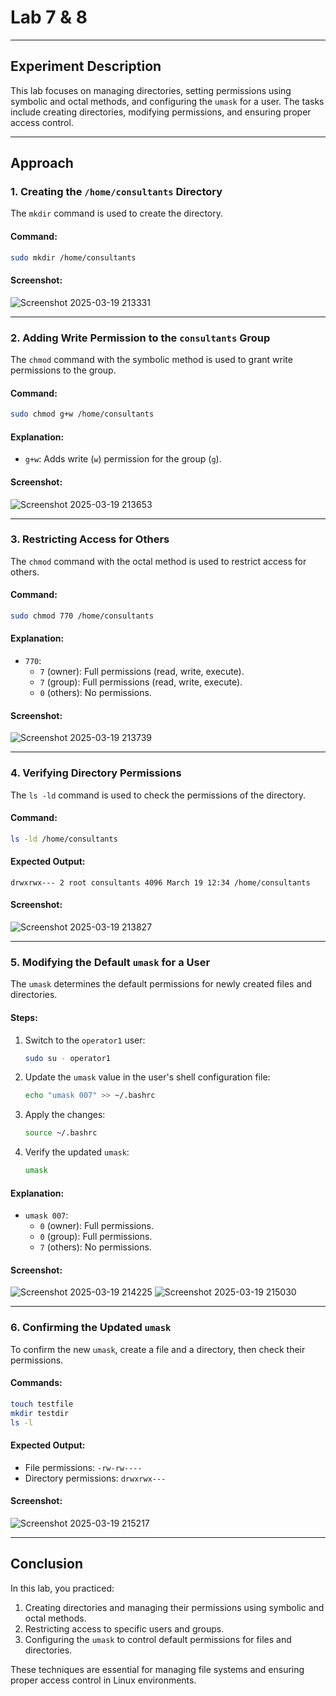 # Lab 7 & 8

---

## Experiment Description
This lab focuses on managing directories, setting permissions using symbolic and octal methods, and configuring the `umask` for a user. The tasks include creating directories, modifying permissions, and ensuring proper access control.

---

## Approach

### 1. Creating the `/home/consultants` Directory
The `mkdir` command is used to create the directory.

#### Command:
```bash
sudo mkdir /home/consultants
```

#### Screenshot:
![Screenshot 2025-03-19 213331](https://github.com/user-attachments/assets/c6055377-60f4-45a7-9a3f-b5926bd8724a)

---

### 2. Adding Write Permission to the `consultants` Group
The `chmod` command with the symbolic method is used to grant write permissions to the group.

#### Command:
```bash
sudo chmod g+w /home/consultants
```

#### Explanation:
- `g+w`: Adds write (`w`) permission for the group (`g`).

#### Screenshot:
![Screenshot 2025-03-19 213653](https://github.com/user-attachments/assets/237cd375-303a-4000-9c4b-16342c445457)

---

### 3. Restricting Access for Others
The `chmod` command with the octal method is used to restrict access for others.

#### Command:
```bash
sudo chmod 770 /home/consultants
```

#### Explanation:
- `770`: 
  - `7` (owner): Full permissions (read, write, execute).
  - `7` (group): Full permissions (read, write, execute).
  - `0` (others): No permissions.

#### Screenshot:
![Screenshot 2025-03-19 213739](https://github.com/user-attachments/assets/39694274-c923-44cb-8e35-31445b5bae1f)

---

### 4. Verifying Directory Permissions
The `ls -ld` command is used to check the permissions of the directory.

#### Command:
```bash
ls -ld /home/consultants
```

#### Expected Output:
```
drwxrwx--- 2 root consultants 4096 March 19 12:34 /home/consultants
```

#### Screenshot:
![Screenshot 2025-03-19 213827](https://github.com/user-attachments/assets/815ed8bb-203f-45c3-9888-6b754b8c7794)

---

### 5. Modifying the Default `umask` for a User
The `umask` determines the default permissions for newly created files and directories.

#### Steps:
1. Switch to the `operator1` user:
   ```bash
   sudo su - operator1
   ```
2. Update the `umask` value in the user's shell configuration file:
   ```bash
   echo "umask 007" >> ~/.bashrc
   ```
3. Apply the changes:
   ```bash
   source ~/.bashrc
   ```
4. Verify the updated `umask`:
   ```bash
   umask
   ```

#### Explanation:
- `umask 007`: 
  - `0` (owner): Full permissions.
  - `0` (group): Full permissions.
  - `7` (others): No permissions.

#### Screenshot:
![Screenshot 2025-03-19 214225](https://github.com/user-attachments/assets/9039c43d-0958-4019-8666-e85e2996728d)
![Screenshot 2025-03-19 215030](https://github.com/user-attachments/assets/88948c70-89e4-487b-bb2d-68e97e59e2d2)


---

### 6. Confirming the Updated `umask`
To confirm the new `umask`, create a file and a directory, then check their permissions.

#### Commands:
```bash
touch testfile
mkdir testdir
ls -l
```

#### Expected Output:
- File permissions: `-rw-rw----`
- Directory permissions: `drwxrwx---`

#### Screenshot:
![Screenshot 2025-03-19 215217](https://github.com/user-attachments/assets/8a05ab54-cf0e-4083-be75-179b3a970f49)

---

## Conclusion
In this lab, you practiced:
1. Creating directories and managing their permissions using symbolic and octal methods.
2. Restricting access to specific users and groups.
3. Configuring the `umask` to control default permissions for files and directories.

These techniques are essential for managing file systems and ensuring proper access control in Linux environments.

